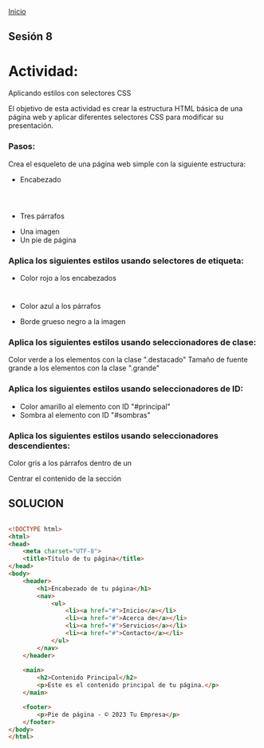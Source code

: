 <!-- No borrar o modificar -->
[Inicio](./index.md)

## Sesión 8 


<!-- Su documentación aquí -->



# Actividad:

 Aplicando estilos con selectores CSS

El objetivo de esta actividad es crear la estructura HTML básica de una página web y aplicar diferentes selectores CSS para modificar su presentación.

### Pasos:

Crea el esqueleto de una página web simple con la siguiente estructura:

- Encabezado <header>
- Tres párrafos <p>
- Una imagen <img>
- Un pie de página <footer>

### Aplica los siguientes estilos usando selectores de etiqueta:

- Color rojo a los encabezados <h1>
- Color azul a los párrafos <p>
- Borde grueso negro a la imagen <img>

### Aplica los siguientes estilos usando seleccionadores de clase:

Color verde a los elementos con la clase ".destacado"
Tamaño de fuente grande a los elementos con la clase ".grande"

### Aplica los siguientes estilos usando seleccionadores de ID:

- Color amarillo al elemento con ID "#principal"
- Sombra al elemento con ID "#sombras"

### Aplica los siguientes estilos usando seleccionadores descendientes:

Color gris a los párrafos dentro de un <div>
Centrar el contenido de la sección <section>





# SOLUCION



```html

<!DOCTYPE html>
<html>
<head>
    <meta charset="UTF-8">
    <title>Título de tu página</title>
</head>
<body>
    <header>
        <h1>Encabezado de tu página</h1>
        <nav>
            <ul>
                <li><a href="#">Inicio</a></li>
                <li><a href="#">Acerca de</a></li>
                <li><a href="#">Servicios</a></li>
                <li><a href="#">Contacto</a></li>
            </ul>
        </nav>
    </header>
    
    <main>
        <h2>Contenido Principal</h2>
        <p>Este es el contenido principal de tu página.</p>
    </main>

    <footer>
        <p>Pie de página - © 2023 Tu Empresa</p>
    </footer>
</body>
</html>


```
